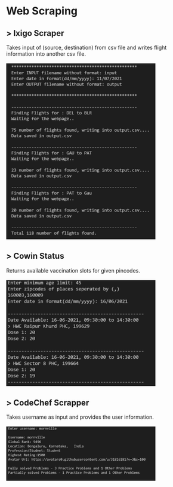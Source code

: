 # Web Scraping 

## > Ixigo Scraper
Takes input of (source, destination) from csv file and writes flight information into another csv file.<br/><br/>
<img src="https://github.com/mornville/Web-Scrapping-Projects/blob/master/Ixigo%20Flights%20Scrapper/outputFlights.PNG?raw=true" width=400>

## > Cowin Status
Returns available vaccination slots for given pincodes.<br/><br/>
<img src="https://github.com/mornville/Web-Scrapping-Projects/blob/master/Cowin%20vaccination%20Status/out.PNG?raw=true" width=400>

## > CodeChef Scrapper
Takes username as input and provides the user information.<br/><br/>
<img src="https://github.com/mornville/Web-Scrapping-Projects/blob/master/CodeChef%20Scrapper/out.PNG?raw=true" width=400>


